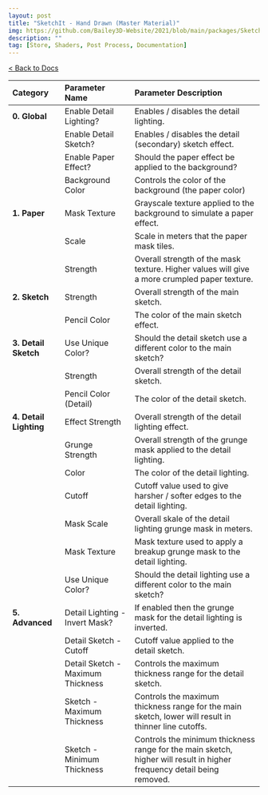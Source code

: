 ```yaml
---
layout: post
title: "SketchIt - Hand Drawn (Master Material)"
img: https://github.com/Bailey3D-Website/2021/blob/main/packages/SketchIt/banner.png?raw=true
description: ""
tag: [Store, Shaders, Post Process, Documentation]
---
```

[< Back to Docs](../../docs)

|<b>Category</b>|<b>Parameter Name</b>|<b>Parameter Description</b>|
|:---|:---|:---|
|<b>0. Global</b>|Enable Detail Lighting?|Enables / disables the detail lighting.|
||Enable Detail Sketch?|Enables / disables the detail (secondary) sketch effect.|
||Enable Paper Effect?|Should the paper effect be applied to the background?|
||Background Color|Controls the color of the background (the paper color)|
|<b>1. Paper</b>|Mask Texture|Grayscale texture applied to the background to simulate a paper effect.|
||Scale|Scale in meters that the paper mask tiles.|
||Strength|Overall strength of the mask texture. Higher values will give a more crumpled paper texture.|
|<b>2. Sketch</b>|Strength|Overall strength of the main sketch.|
||Pencil Color|The color of the main sketch effect.|
|<b>3. Detail Sketch</b>|Use Unique Color?|Should the detail sketch use a different color to the main sketch?|
||Strength|Overall strength of the detail sketch.|
||Pencil Color (Detail)|The color of the detail sketch.|
|<b>4. Detail Lighting</b>|Effect Strength|Overall strength of the detail lighting effect.|
||Grunge Strength|Overall strength of the grunge mask applied to the detail lighting.|
||Color|The color of the detail lighting.|
||Cutoff|Cutoff value used to give harsher / softer edges to the detail lighting.|
||Mask Scale|Overall skale of the detail lighting grunge mask in meters.|
||Mask Texture|Mask texture used to apply a breakup grunge mask to the detail lighting.|
||Use Unique Color?|Should the detail lighting use a different color to the main sketch?|
|<b>5. Advanced</b>|Detail Lighting - Invert Mask?|If enabled then the grunge mask for the detail lighting is inverted.|
||Detail Sketch - Cutoff|Cutoff value applied to the detail sketch.|
||Detail Sketch - Maximum Thickness|Controls the maximum thickness range for the detail sketch.|
||Sketch - Maximum Thickness|Controls the maximum thickness range for the main sketch, lower will result in thinner line cutoffs.|
||Sketch - Minimum Thickness|Controls the minimum thickness range for the main sketch, higher will result in higher frequency detail being removed.|
